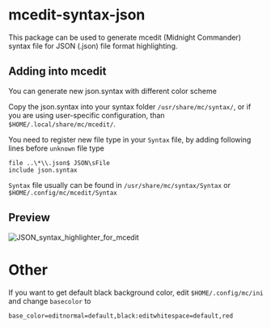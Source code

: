 # mcedit-syntax-json
This package can be used to generate mcedit (Midnight Commander) syntax file for JSON (.json) file format highlighting.

## Adding into mcedit
You can generate new json.syntax with different color scheme

Copy the json.syntax into your syntax folder `/usr/share/mc/syntax/`, or if you are using user-specific configuration, than `$HOME/.local/share/mc/mcedit/`.

You need to register new file type in your `Syntax` file, by adding following lines before `unknown` file type

    file ..\*\\.json$ JSON\sFile
    include json.syntax

`Syntax` file usually can be found in `/usr/share/mc/syntax/Syntax` or `$HOME/.config/mc/mcedit/Syntax`

## Preview
![JSON_syntax_highlighter_for_mcedit](https://github.com/neosy/mcedit-syntax-json/assets/105918329/497c637a-2826-4f3e-bbe5-ce76d2765661)

# Other
If you want to get default black background color, edit `$HOME/.config/mc/ini` and change `basecolor` to

    base_color=editnormal=default,black:editwhitespace=default,red
